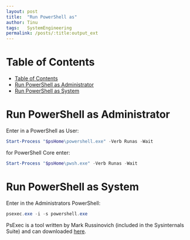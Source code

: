 ```yaml
---
layout: post
title:  "Run PowerShell as"
author: Tinu
tags:   SystemEngineering
permalink: /posts/:title:output_ext
---
```


# Table of Contents

- [Table of Contents](#table-of-contents)
- [Run PowerShell as Administrator](#run-powershell-as-administrator)
- [Run PowerShell as System](#run-powershell-as-system)

# Run PowerShell as Administrator

Enter in a PowerShell as User:

````powershell
Start-Process "$psHome\powershell.exe" -Verb Runas -Wait
````

for PowerShell Core enter:

````powershell
Start-Process "$psHome\pwsh.exe" -Verb Runas -Wait
````

# Run PowerShell as System

Enter in the Administrators PowerShell:

````powershell
psexec.exe -i -s powershell.exe
````

PsExec is a tool written by Mark Russinovich (included in the Sysinternals Suite) and can downloaded [here](https://docs.microsoft.com/de-de/sysinternals/downloads/psexec).